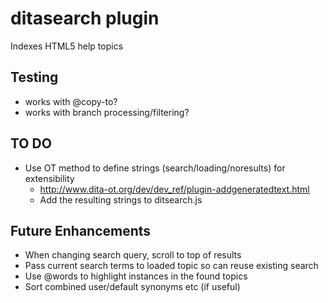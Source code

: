 # ditasearch plugin

Indexes HTML5 help topics

## Testing
* works with @copy-to?
* works with branch processing/filtering?


## TO DO

* Use OT method to define strings (search/loading/noresults) for extensibility
  * http://www.dita-ot.org/dev/dev_ref/plugin-addgeneratedtext.html
  * Add the resulting strings to ditsearch.js

## Future Enhancements
* When changing search query, scroll to top of results
* Pass current search terms to loaded topic so can reuse existing search
* Use @words to highlight instances in the found topics
* Sort combined user/default synonyms etc (if useful)


